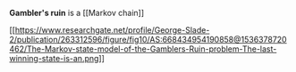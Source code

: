 **Gambler's ruin** is a [[Markov chain]]

[[https://www.researchgate.net/profile/George-Slade-2/publication/263312596/figure/fig10/AS:668434954190858@1536378720462/The-Markov-state-model-of-the-Gamblers-Ruin-problem-The-last-winning-state-is-an.png]]